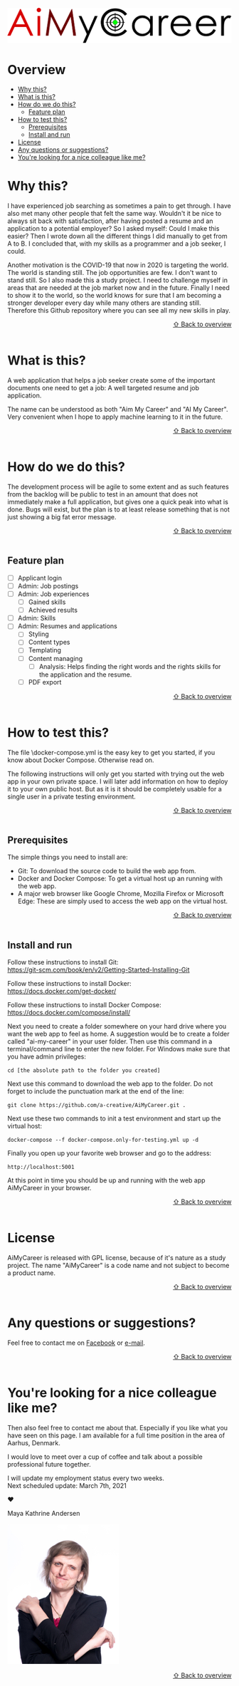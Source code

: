 ![AiMyCareer](./README/AiMyCareerLogo.png)

# Overview

* [Why this?](#why-this)  
* [What is this?](#what-is-this)
* [How do we do this?](#how-do-we-do-this)
    * [Feature plan](#feature-plan)  
* [How to test this?](#how-to-test-this)  
    * [Prerequisites](#prerequisites)  
    * [Install and run](#install-and-run)
* [License](#license)
* [Any questions or suggestions?](#any-questions-or-suggestions)  
* [You're looking for a nice colleague like me?](#youre-looking-for-a-nice-colleague-like-me)  

# Why this?

I have experienced job searching as sometimes a pain to get through. I have also met many other people that felt the same way. Wouldn't it be nice to always sit back with satisfaction, after having posted a resume and an application to a potential employer? So I asked myself: Could I make this easier? Then I wrote down all the different things I did manually to get from A to B. I concluded that, with my skills as a programmer and a job seeker, I could.

Another motivation is the COVID-19 that now in 2020 is targeting the world. The world is standing still. The job opportunities are few. I don't want to stand still. So I also made this a study project. I need to challenge myself in areas that are needed at the job market now and in the future. Finally I need to show it to the world, so the world knows for sure that I am becoming a stronger developer every day while many others are standing still. Therefore this Github repository where you can see all my new skills in play.
[<div style="text-align: right">⇧ Back to overview</div>](#overview)
&nbsp;  

# What is this?

A web application that helps a job seeker create some of the important documents one need to get a job: A well targeted resume and job application.  

The name can be understood as both "Aim My Career" and "AI My Career". Very convenient when I hope to apply machine learning to it in the future.

[<div style="text-align: right">⇧ Back to overview</div>](#overview)
&nbsp;  

# How do we do this?

The development process will be agile to some extent and as such features from the backlog will be public to test in an amount that does not immediately make a full application, but gives one a quick peak into what is done. Bugs will exist, but the plan is to at least release something that is not just showing a big fat error message. 
[<div style="text-align: right">⇧ Back to overview</div>](#overview)
&nbsp;  

## Feature plan

- [ ] Applicant login
- [ ] Admin: Job postings
- [ ] Admin: Job experiences
    - [ ] Gained skills
    - [ ] Achieved results
- [ ] Admin: Skills
- [ ] Admin: Resumes and applications
    - [ ] Styling
    - [ ] Content types
    - [ ] Templating
    - [ ] Content managing
        - [ ] Analysis: Helps finding the right words and the rights skills for the application and the resume.
    - [ ] PDF export  

[<div style="text-align: right">⇧ Back to overview</div>](#overview)
&nbsp;  

# How to test this?

The file \docker-compose.yml is the easy key to get you started, if you know about Docker Compose. Otherwise read on.

The following instructions will only get you started with trying out the web app in your own private space. I will later add information on how to deploy it to your own public host. But as it is it should be completely usable for a single user in a private testing environment.   
[<div style="text-align: right">⇧ Back to overview</div>](#overview)
&nbsp;  

## Prerequisites

The simple things you need to install are:

- Git: To download the source code to build the web app from.
- Docker and Docker Compose: To get a virtual host up an running with the web app.
- A major web browser like Google Chrome, Mozilla Firefox or Microsoft Edge: These are simply used to access the web app on the virtual host.  

[<div style="text-align: right">⇧ Back to overview</div>](#overview)
&nbsp;  


## Install and run

Follow these instructions to install Git:  
https://git-scm.com/book/en/v2/Getting-Started-Installing-Git

Follow these instructions to install Docker:  
https://docs.docker.com/get-docker/

Follow these instructions to install Docker Compose:  
https://docs.docker.com/compose/install/

Next you need to create a folder somewhere on your hard drive where you want the web app to feel as home. A suggestion would be to create a folder called "ai-my-career" in your user folder. Then use this command in a terminal/command line to enter the new folder. For Windows make sure that you have admin privileges:   
```
cd [the absolute path to the folder you created]
```
Next use this command to download the web app to the folder. Do not forget to include the punctuation mark at the end of the line:
```
git clone https://github.com/a-creative/AiMyCareer.git .
```
Next use these two commands to init a test environment and start up the virtual host:
```
docker-compose --f docker-compose.only-for-testing.yml up -d
```
Finally you open up your favorite web browser and go to the address:
```
http://localhost:5001
```
At this point in time you should be up and running with the web app AiMyCareer in your browser.  
[<div style="text-align: right">⇧ Back to overview</div>](#overview)
&nbsp;  

# License

AiMyCareer is released with GPL license, because of it's nature as a study project. The name "AiMyCareer" is a code name and not subject to become a product name.
[<div style="text-align: right">⇧ Back to overview</div>](#overview)
&nbsp;  

# Any questions or suggestions?

Feel free to contact me on [Facebook](https://www.facebook.com/maya.kathrine.andersen) or [e-mail](mailto:m.andersen.post@gmail.com).
[<div style="text-align: right">⇧ Back to overview</div>](#overview)
&nbsp;  

# You're looking for a nice colleague like me?

Then also feel free to contact me about that. Especially if you like what you have seen on this page. I am available for a full time position in the area of Aarhus, Denmark.

I would love to meet over a cup of coffee and talk about a possible professional future together. 

I will update my employment status every two weeks.  
Next scheduled update: March 7th, 2021

❤️

Maya Kathrine Andersen
&nbsp;  
&nbsp;  
![Profile image](./README/profile_250.jpg)
[<div style="text-align: right">⇧ Back to overview</div>](#overview)
